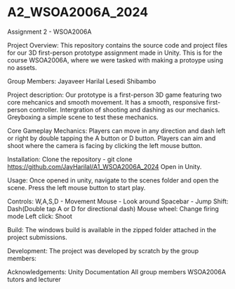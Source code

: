 # A2_WSOA2006A_2024
Assignment 2 - WSOA2006A

Project Overview:
This repository contains the source code and project files for our 3D first-person prototype assignment made in Unity. This is for the course WSOA2006A, where we were tasked with making a protoype using no assets.

Group Members:
Jayaveer Harilal
Lesedi Shibambo

Project description:
Our prototype is a first-person 3D game featuring two core mehcanics and smooth movement.
It has a smooth, responsive first-person controller.
Intergration of shooting and dashing as our mechanics.
Greyboxing a simple scene to test these mechanics.

Core Gameplay Mechanics:
Players can move in any direction and dash left or right by double tapping the A button or D button.
Players can aim and shoot where the camera is facing by clicking the left mouse button.

Installation:
Clone the repository - git clone https://github.com/JayHarilal/A1_WSOA2006A_2024
Open in Unity.

Usage:
Once opened in unity, navigate to the scenes folder and open the scene.
Press the left mouse button to start play.

Controls:
W,A,S,D - Movement
Mouse - Look around
Spacebar - Jump
Shift: Dash(Double tap A or D for directional dash)
Mouse wheel: Change firing mode
Left click: Shoot

Build:
The windows build is available in the zipped folder attached in the project submissions.

Development:
The project was developed by scratch by the group members:

Acknowledgements:
Unity Documentation
All group members
WSOA2006A tutors and lecturer

